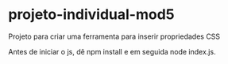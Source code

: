 # projeto-individual-mod5

Projeto para criar uma ferramenta para inserir propriedades CSS

Antes de iniciar o js, dê npm install e em seguida node index.js.
